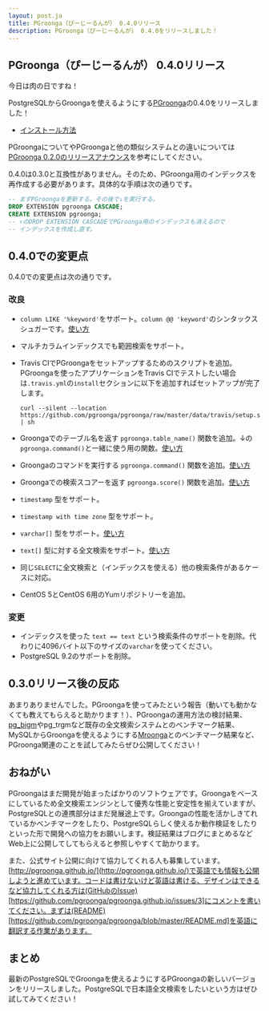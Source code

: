 ```yaml
---
layout: post.ja
title: PGroonga（ぴーじーるんが） 0.4.0リリース
description: PGroonga（ぴーじーるんが） 0.4.0をリリースしました！
---
```


## PGroonga（ぴーじーるんが） 0.4.0リリース

今日は肉の日ですね！

PostgreSQLからGroongaを使えるようにする[PGroonga](https://github.com/pgroonga/pgroonga)の0.4.0をリリースしました！

  * [インストール方法](https://github.com/pgroonga/pgroonga#%E3%82%A4%E3%83%B3%E3%82%B9%E3%83%88%E3%83%BC%E3%83%AB)

PGroongaについてやPGroongaと他の類似システムとの違いについては[PGroonga 0.2.0のリリースアナウンス](../../01/29/pgroonga-0.2.0.html)を参考にしてください。

0.4.0は0.3.0と互換性がありません。そのため、PGroonga用のインデックスを再作成する必要があります。具体的な手順は次の通りです。

```sql
-- まずPGroongaを更新する。その後で↓を実行する。
DROP EXTENSION pgroonga CASCADE;
CREATE EXTENSION pgroonga;
-- ↑のDROP EXTENSION CASCADEでPGroonga用のインデックスも消えるので
-- インデックスを作成し直す。
```

## 0.4.0での変更点

0.4.0での変更点は次の通りです。

### 改良

  * `column LIKE '%keyword'`をサポート。`column @@ 'keyword'`のシンタックスシュガーです。[使い方](https://github.com/pgroonga/pgroonga#like%E6%BC%94%E7%AE%97%E5%AD%90)
  * マルチカラムインデックスでも範囲検索をサポート。
  * Travis CIでPGroongaをセットアップするためのスクリプトを追加。PGroongaを使ったアプリケーションをTravis CIでテストしたい場合は`.travis.yml`の`install`セクションに以下を追加すればセットアップが完了します。

        curl --silent --location https://github.com/pgroonga/pgroonga/raw/master/data/travis/setup.sh | sh

  * Groongaでのテーブル名を返す `pgroonga.table_name()` 関数を追加。↓の`pgroonga.command()`と一緒に使う用の関数。[使い方](https://github.com/pgroonga/pgroonga#like%E6%BC%94%E7%AE%97%E5%AD%90)
  * Groongaのコマンドを実行する `pgroonga.command()` 関数を追加。[使い方](https://github.com/pgroonga/pgroonga#pgroongacommand%E9%96%A2%E6%95%B0)
  * Groongaでの検索スコアーを返す `pgroonga.score()` 関数を追加。[使い方](https://github.com/pgroonga/pgroonga#pgroongascore%E9%96%A2%E6%95%B0)
  * `timestamp` 型をサポート。
  * `timestamp with time zone` 型をサポート。
  * `varchar[]` 型をサポート。[使い方](https://github.com/pgroonga/pgroonga#varchar%E5%9E%8B%E3%81%AE%E9%85%8D%E5%88%97)
  * `text[]` 型に対する全文検索をサポート。[使い方](https://github.com/pgroonga/pgroonga#text%E5%9E%8B%E3%81%AE%E9%85%8D%E5%88%97)
  * 同じ`SELECT`に全文検索と（インデックスを使える）他の検索条件があるケースに対応。
  * CentOS 5とCentOS 6用のYumリポジトリーを追加。

### 変更

  * インデックスを使った `text == text` という検索条件のサポートを削除。代わりに4096バイト以下のサイズの`varchar`を使ってください。
  * PostgreSQL 9.2のサポートを削除。

## 0.3.0リリース後の反応

あまりありませんでした。PGroongaを使ってみたという報告（動いても動かなくても教えてもらえると助かります！）、PGroongaの運用方法の検討結果、[pg_bigm](http://pgbigm.sourceforge.jp/)やpg_trgmなど既存の全文検索システムとのベンチマーク結果、MySQLからGroongaを使えるようにする[Mroonga](http://mroonga.org/)とのベンチマーク結果など、PGroonga関連のことを試してみたらぜひ公開してください！

## おねがい

PGroongaはまだ開発が始まったばかりのソフトウェアです。Groongaをベースにしているため全文検索エンジンとして優秀な性能と安定性を揃えていますが、PostgreSQLとの連携部分はまだ発展途上です。Groongaの性能を活かしきてれているかベンチマークをしたり、PostgreSQLらしく使えるか動作検証をしたりといった形で開発への協力をお願いします。検証結果はブログにまとめるなどWeb上に公開してしてもらえると参照しやすくて助かります。

また、公式サイト公開に向けて協力してくれる人も募集しています。[http://pgroonga.github.io/](http://pgroonga.github.io/)で英語でも情報も公開しようと進めています。コードは書けないけど英語は書ける、デザインはできるなど協力してくれる方は(GitHubのIssue)[https://github.com/pgroonga/pgroonga.github.io/issues/3]にコメントを書いてください。まずは(README)[https://github.com/pgroonga/pgroonga/blob/master/README.md]を英語に翻訳する作業があります。

## まとめ

最新のPostgreSQLでGroongaを使えるようにするPGroongaの新しいバージョンをリリースしました。PostgreSQLで日本語全文検索をしたいという方はぜひ試してみてください！
